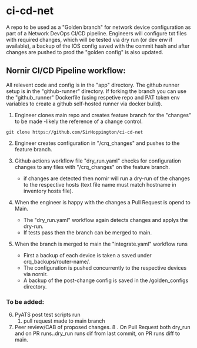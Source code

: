 # ci-cd-net

A repo to be used as a "Golden branch" for network device configuration as part of a Network DevOps CI/CD pipeline.
Engineers will configure txt files with required changes, which will be tested via dry run (or dev env if available), a backup of the IOS config saved with the commit hash and after changes are pushed to prod the "golden config" is also updated.

## Nornir CI/CD Pipeline workflow:

All relevent code and config is in the "app" directory. The github runner setup is in the "github-runner" directory. If forking the branch you can use the "github_runner" Dockerfile (using respetive repo and PAT token env variables to create a github self-hosted runner via docker build).

1. Engineer clones main repo and creates feature branch for the "changes" to be made -likely the reference of a change control.

```
git clone https://github.com/SirHoppington/ci-cd-net

```

2. Engineer creates configuration in "/crq_changes" and pushes to the feature branch.

3. Github actions workflow file "dry_run.yaml" checks for configuration changes to any files with "/crq_changes" on the feature branch.
   - if changes are detected then nornir will run a dry-run of the changes to the respective hosts (text file name must match hostname in inventory hosts file).
4. When the engineer is happy with the changes a Pull Request is opend to Main.
   - The "dry_run.yaml" workflow again detects changes and applys the dry-run.
   - If tests pass then the branch can be merged to main.
5. When the branch is merged to main the "integrate.yaml" workflow runs
   - First a backup of each device is taken a saved under crq_backups/router-name/.
   - The configuration is pushed concurrently to the respective devices via nornir.
   - A backup of the post-change config is saved in the /golden_configs directory.

### To be added:
6. PyATS post test scripts run 
   1. pull request made to main branch
7. Peer review/CAB of proposed changes.
8 . On Pull Request both dry_run and on PR runs..dry_run runs dif from last commit, on PR runs diff to main.
